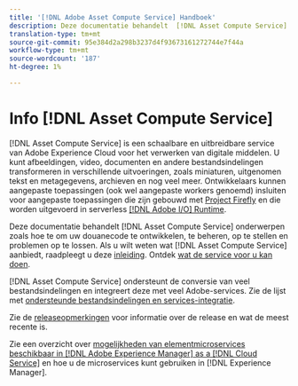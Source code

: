 ```yaml
---
title: '[!DNL Adobe Asset Compute Service] Handboek'
description: Deze documentatie behandelt  [!DNL Asset Compute Service] taken zoals inleiding, hoe te om, uw douanecode te ontwikkelen te beheren op te stellen en problemen op te lossen.
translation-type: tm+mt
source-git-commit: 95e384d2a298b3237d4f93673161272744e7f44a
workflow-type: tm+mt
source-wordcount: '187'
ht-degree: 1%

---
```



# Info [!DNL Asset Compute Service]

[!DNL Asset Compute Service] is een schaalbare en uitbreidbare service van Adobe Experience Cloud voor het verwerken van digitale middelen. U kunt afbeeldingen, video, documenten en andere bestandsindelingen transformeren in verschillende uitvoeringen, zoals miniaturen, uitgenomen tekst en metagegevens, archieven en nog veel meer. Ontwikkelaars kunnen aangepaste toepassingen (ook wel aangepaste workers genoemd) insluiten voor aangepaste toepassingen die zijn gebouwd met [Project Firefly](https://www.adobe.io/apis/experienceplatform/project-firefly/docs.html) en die worden uitgevoerd in serverless [[!DNL Adobe I/O] Runtime](https://www.adobe.io/apis/experienceplatform/runtime.html).

Deze documentatie behandelt [!DNL Asset Compute Service] onderwerpen zoals hoe te om uw douanecode te ontwikkelen, te beheren, op te stellen en problemen op te lossen. Als u wilt weten wat [!DNL Asset Compute Service] aanbiedt, raadpleegt u deze [inleiding](introduction.md). Ontdek [wat de service voor u kan doen](introduction.md#possible-use-cases-benefits).

[!DNL Asset Compute Service] ondersteunt de conversie van veel bestandsindelingen en integreert deze met veel Adobe-services. Zie de lijst met [ondersteunde bestandsindelingen en services-integratie](https://experienceleague.adobe.com/docs/experience-manager-cloud-service/assets/file-format-support.html).

Zie de [releaseopmerkingen](/help/release-notes.md) voor informatie over de release en wat de meest recente is.

Zie een overzicht over [mogelijkheden van elementmicroservices beschikbaar in [!DNL Adobe Experience Manager] as a [!DNL Cloud Service]](https://experienceleague.adobe.com/docs/experience-manager-cloud-service/assets/asset-microservices-overview.html) en hoe u de microservices kunt gebruiken in [!DNL Experience Manager].

<!--
Possible to record the below info here in this landing page to centralize the miscellaneous info about Asset Compute Service?
 List of dependencies and requirements SDK, CLI, Devtools, etc.? Or may be a link to the prerequisites.
 Introduction video when Tech Marketing team shares one.
-->
